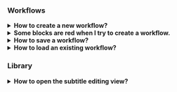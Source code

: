 ### Workflows

<details>
  <summary><b>How to create a new workflow?</b></summary>
  

  Click on `Workflow Editor` view.

  ![Workflow editor](images/workflow-editor-header.png)

  Click on `+` button.

  ![Plus button](images/workflow-editor-plus.png)

  Add some blocks and end your workflow with a `Delivery` block.

  Select the tool to use for each block (including ingest).

  ![Select tool](images/workflow-select-tool.png)

  Fill all red field in each block.

  ![Fill block](images/workflow-fill-block.png)

  Select some files to send on `Ingest block`.

  ![Ingest](images/workflow-ingest-files.png)

  Click on execute workflow.

  ![Execute](images/workflow-execute.png)
</details>

<details>
  <summary><b>Some blocks are red when I try to create a workflow.</b></summary>
  

  If you see red blocks like the following screenshot, this means that you don't have right to use these blocks.

  Check your contract to see if the dates and tools should be available.

  Contact an administrator at `support@videomenthe.fr` if the blocks should be available.

  ![Workflow red blocks](images/workflow-red-blocks.png)
</details>

<details>
  <summary><b>How to save a workflow?</b></summary>
  

  Build or load a workflow.

  Click on `save` to save modifications on an existing workflow

  ![Save](images/workflow-save.png)

  Click on `save as` to save as a new workflow. You will be asked to enter a name for this workflow.

  ![Save as](images/workflow-save-as.png)
</details>

<details>
  <summary><b>How to load an existing workflow?</b></summary>
  

  Click on `Select a workflow`.

  ![Select a workflow](images/workflow-select.png)

  Select the workflow you want to load.
</details>

### Library

<details>
  <summary><b>How to open the subtitle editing view?</b></summary>
  

  Click on `Library` menu.

  ![Library](images/library-menu.png)

  Click on an `SRT` file.
  
  Only subtitles with .srt extension will show the subtitle editing interface.

  ![Subtitle editing](images/library-subtitle-editing.png)
</details>